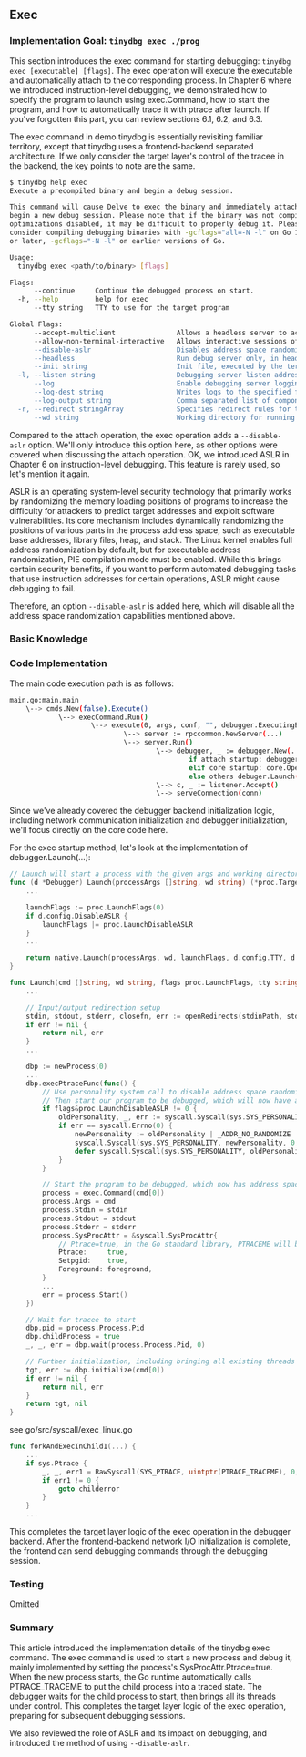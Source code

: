 ## Exec

### Implementation Goal: `tinydbg exec ./prog`

This section introduces the exec command for starting debugging: `tinydbg exec [executable] [flags]`. The exec operation will execute the executable and automatically attach to the corresponding process. In Chapter 6 where we introduced instruction-level debugging, we demonstrated how to specify the program to launch using exec.Command, how to start the program, and how to automatically trace it with ptrace after launch. If you've forgotten this part, you can review sections 6.1, 6.2, and 6.3.

The exec command in demo tinydbg is essentially revisiting familiar territory, except that tinydbg uses a frontend-backend separated architecture. If we only consider the target layer's control of the tracee in the backend, the key points to note are the same.

```bash
$ tinydbg help exec
Execute a precompiled binary and begin a debug session.

This command will cause Delve to exec the binary and immediately attach to it to
begin a new debug session. Please note that if the binary was not compiled with
optimizations disabled, it may be difficult to properly debug it. Please
consider compiling debugging binaries with -gcflags="all=-N -l" on Go 1.10
or later, -gcflags="-N -l" on earlier versions of Go.

Usage:
  tinydbg exec <path/to/binary> [flags]

Flags:
      --continue     Continue the debugged process on start.
  -h, --help         help for exec
      --tty string   TTY to use for the target program

Global Flags:
      --accept-multiclient               Allows a headless server to accept multiple client connections via JSON-RPC.
      --allow-non-terminal-interactive   Allows interactive sessions of Delve that don't have a terminal as stdin, stdout and stderr
      --disable-aslr                     Disables address space randomization
      --headless                         Run debug server only, in headless mode. Server will accept JSON-RPC client connections.
      --init string                      Init file, executed by the terminal client.
  -l, --listen string                    Debugging server listen address. Prefix with 'unix:' to use a unix domain socket. (default "127.0.0.1:0")
      --log                              Enable debugging server logging.
      --log-dest string                  Writes logs to the specified file or file descriptor (see 'dlv help log').
      --log-output string                Comma separated list of components that should produce debug output (see 'dlv help log')
  -r, --redirect stringArray             Specifies redirect rules for target process (see 'dlv help redirect')
      --wd string                        Working directory for running the program.
```

Compared to the attach operation, the exec operation adds a `--disable-aslr` option. We'll only introduce this option here, as other options were covered when discussing the attach operation. OK, we introduced ASLR in Chapter 6 on instruction-level debugging. This feature is rarely used, so let's mention it again.

ASLR is an operating system-level security technology that primarily works by randomizing the memory loading positions of programs to increase the difficulty for attackers to predict target addresses and exploit software vulnerabilities. Its core mechanism includes dynamically randomizing the positions of various parts in the process address space, such as executable base addresses, library files, heap, and stack. The Linux kernel enables full address randomization by default, but for executable address randomization, PIE compilation mode must be enabled. While this brings certain security benefits, if you want to perform automated debugging tasks that use instruction addresses for certain operations, ASLR might cause debugging to fail.

Therefore, an option `--disable-aslr` is added here, which will disable all the address space randomization capabilities mentioned above.

### Basic Knowledge

### Code Implementation

The main code execution path is as follows:

```bash
main.go:main.main
    \--> cmds.New(false).Execute()
            \--> execCommand.Run()
                    \--> execute(0, args, conf, "", debugger.ExecutingExistingFile, args, buildFlags)
                            \--> server := rpccommon.NewServer(...)
                            \--> server.Run()
                                    \--> debugger, _ := debugger.New(...)
                                            if attach startup: debugger.Attach(...)
                                            elif core startup: core.OpenCore(...)
                                            else others debuger.Launch(...)
                                    \--> c, _ := listener.Accept() 
                                    \--> serveConnection(conn)
```

Since we've already covered the debugger backend initialization logic, including network communication initialization and debugger initialization, we'll focus directly on the core code here.

For the exec startup method, let's look at the implementation of debugger.Launch(...):

```go
// Launch will start a process with the given args and working directory.
func (d *Debugger) Launch(processArgs []string, wd string) (*proc.TargetGroup, error) {
    ...

	launchFlags := proc.LaunchFlags(0)
	if d.config.DisableASLR {
		launchFlags |= proc.LaunchDisableASLR
	}
    ...

	return native.Launch(processArgs, wd, launchFlags, d.config.TTY, d.config.Stdin, d.config.Stdout, d.config.Stderr)
}

func Launch(cmd []string, wd string, flags proc.LaunchFlags, tty string, stdinPath string, stdoutOR proc.OutputRedirect, stderrOR proc.OutputRedirect) (*proc.TargetGroup, error) {
    ...

    // Input/output redirection setup
	stdin, stdout, stderr, closefn, err := openRedirects(stdinPath, stdoutOR, stderrOR, foreground)
	if err != nil {
		return nil, err
	}
    ...

	dbp := newProcess(0)
    ...
	dbp.execPtraceFunc(func() {
        // Use personality system call to disable address space randomization (only affects current process and its children)
        // Then start our program to be debugged, which will now have address space randomization disabled
		if flags&proc.LaunchDisableASLR != 0 {
			oldPersonality, _, err := syscall.Syscall(sys.SYS_PERSONALITY, personalityGetPersonality, 0, 0)
			if err == syscall.Errno(0) {
				newPersonality := oldPersonality | _ADDR_NO_RANDOMIZE
				syscall.Syscall(sys.SYS_PERSONALITY, newPersonality, 0, 0)
				defer syscall.Syscall(sys.SYS_PERSONALITY, oldPersonality, 0, 0)
			}
		}

        // Start the program to be debugged, which now has address space randomization disabled
		process = exec.Command(cmd[0])
		process.Args = cmd
		process.Stdin = stdin
		process.Stdout = stdout
		process.Stderr = stderr
		process.SysProcAttr = &syscall.SysProcAttr{
            // Ptrace=true, in the Go standard library, PTRACEME will be called in the child process
			Ptrace:     true, 
			Setpgid:    true,
			Foreground: foreground,
		}
        ...
		err = process.Start()
	})

    // Wait for tracee to start
	dbp.pid = process.Process.Pid
	dbp.childProcess = true
	_, _, err = dbp.wait(process.Process.Pid, 0)

    // Further initialization, including bringing all existing threads and future threads under control
	tgt, err := dbp.initialize(cmd[0])
	if err != nil {
		return nil, err
	}
	return tgt, nil
}
```

see go/src/syscall/exec_linux.go

```go
func forkAndExecInChild1(...) {
    ...
	if sys.Ptrace {
		_, _, err1 = RawSyscall(SYS_PTRACE, uintptr(PTRACE_TRACEME), 0, 0)
		if err1 != 0 {
			goto childerror
		}
	}
    ...
```

This completes the target layer logic of the exec operation in the debugger backend. After the frontend-backend network I/O initialization is complete, the frontend can send debugging commands through the debugging session.

### Testing

Omitted

### Summary

This article introduced the implementation details of the tinydbg exec command. The exec command is used to start a new process and debug it, mainly implemented by setting the process's SysProcAttr.Ptrace=true. When the new process starts, the Go runtime automatically calls PTRACE_TRACEME to put the child process into a traced state. The debugger waits for the child process to start, then brings all its threads under control. This completes the target layer logic of the exec operation, preparing for subsequent debugging sessions.

We also reviewed the role of ASLR and its impact on debugging, and introduced the method of using `--disable-aslr`.
